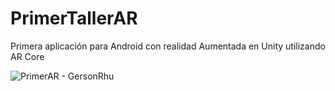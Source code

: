 # PrimerTallerAR
Primera aplicación para Android con realidad Aumentada en Unity utilizando AR Core

![PrimerAR - GersonRhu](https://user-images.githubusercontent.com/45986551/129130777-c8f5b11e-5e4d-47ac-a88b-960bb2fd50c0.JPG)

